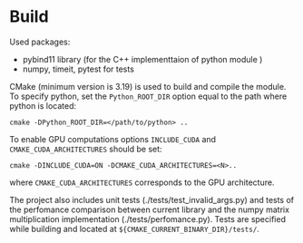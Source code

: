 # Build
Used packages:
  - pybind11 library (for the C++ implementtaion of python module )
  - numpy, timeit, pytest for tests

CMake (minimum version is 3.19) is used to build and compile the module.
To specify python, set the `Python_ROOT_DIR` option equal to the path where python is located:
```
cmake -DPython_ROOT_DIR=</path/to/python> ..
```
To enable GPU computations options `INCLUDE_CUDA` and `CMAKE_CUDA_ARCHITECTURES` should be set:
```
cmake -DINCLUDE_CUDA=ON -DCMAKE_CUDA_ARCHITECTURES=<N>..
```
where `CMAKE_CUDA_ARCHITECTURES` corresponds to the GPU architecture.

The project also includes unit tests (./tests/test_invalid_args.py) and tests of the perfomance comparison between current library and the numpy matrix multiplication implementation (./tests/perfomance.py). Tests are specified while building and located at `${CMAKE_CURRENT_BINARY_DIR}/tests/`.
